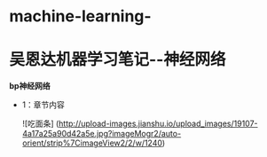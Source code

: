 # machine-learning-
# 吴恩达机器学习笔记--神经网络

  **bp神经网络**

* 1：章节内容

  ![吃面条] (http://upload-images.jianshu.io/upload_images/19107-4a17a25a90d42a5e.jpg?imageMogr2/auto-orient/strip%7CimageView2/2/w/1240)
 
